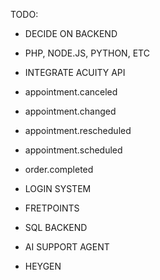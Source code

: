 TODO:

- DECIDE ON BACKEND
- PHP, NODE.JS, PYTHON, ETC

- INTEGRATE ACUITY API
- appointment.canceled
- appointment.changed
- appointment.rescheduled
- appointment.scheduled
- order.completed

- LOGIN SYSTEM
- FRETPOINTS
- SQL BACKEND


- AI SUPPORT AGENT
- HEYGEN
